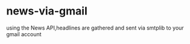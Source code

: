 # news-via-gmail
using the News API,headlines are gathered and sent via smtplib to your gmail account
